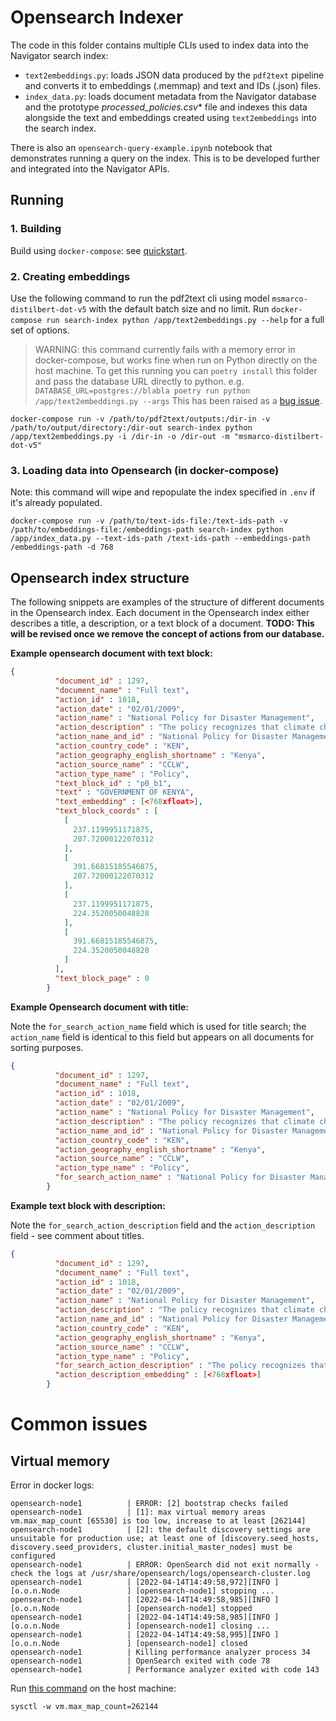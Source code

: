 # Opensearch Indexer

The code in this folder contains multiple CLIs used to index data into the Navigator search index:
* `text2embeddings.py`: loads JSON data produced by the `pdf2text` pipeline and converts it to embeddings (.memmap) and text and IDs (.json) files.
* `index_data.py`: loads document metadata from the Navigator database and the prototype *processed_policies.csv** file and indexes this data alongside the text and embeddings created using `text2embeddings` into the search index.

There is also an `opensearch-query-example.ipynb` notebook that demonstrates running a query on the index. This is to be developed further and integrated into the Navigator APIs.

## Running
### 1. Building

Build using `docker-compose`: see [quickstart](../docs/quickstart.md).

### 2. Creating embeddings
Use the following command to run the pdf2text cli using model `msmarco-distilbert-dot-v5` with the default batch size and no limit. Run `docker-compose run search-index python /app/text2embeddings.py --help` for a full set of options.

> WARNING: this command currently fails with a memory error in docker-compose, but works fine when run on Python directly on the host machine. To get this running you can `poetry install` this folder and pass the database URL directly to python.
> e.g. `DATABASE_URL=postgres://blabla poetry run python /app/text2embeddings.py --args`
> This has been raised as a [bug issue](https://github.com/climatepolicyradar/navigator/issues/438).

```
docker-compose run -v /path/to/pdf2text/outputs:/dir-in -v /path/to/output/directory:/dir-out search-index python /app/text2embeddings.py -i /dir-in -o /dir-out -m "msmarco-distilbert-dot-v5"
```

### 3. Loading data into Opensearch (in docker-compose)

Note: this command will wipe and repopulate the index specified in `.env` if it's already populated.

```
docker-compose run -v /path/to/text-ids-file:/text-ids-path -v /path/to/embeddings-file:/embeddings-path search-index python /app/index_data.py --text-ids-path /text-ids-path --embeddings-path /embeddings-path -d 768
```
## Opensearch index structure

The following snippets are examples of the structure of different documents in the Opensearch index. Each document in the Opensearch index either describes a title, a description, or a text block of a document. **TODO: This will be revised once we remove the concept of actions from our database.**

**Example opensearch document with text block:**

``` json
{
          "document_id" : 1297,
          "document_name" : "Full text",
          "action_id" : 1018,
          "action_date" : "02/01/2009",
          "action_name" : "National Policy for Disaster Management",
          "action_description" : "The policy recognizes that climate change contributes significantly to Kenya's increasing vulnerability to disasters in the last two decades and affects seriously the lives and livelihoods of communities. The policy therefore aims to institutionalise mechanisms to address these disasters and associated vulnerabilities stressing the central role of climate change in any sustainable and integrated National Strategy for Disaster Management.  The policy emphasises preparedness on the part of the government, communities and other stakeholders and proposes to establish and strengthen Disaster Management institutions, partnerships and networking. It proposes to mainstream Disaster Risk Reduction in the development process and strengthen the resilience of vulnerable groups.  Disaster Risk Management encompasses a full continuum from preparedness, relief and rehabilitation, mitigation and prevention including t diversification of vulnerable livelihoods and coping mechanisms. Ministry of State for Special Programmes in the Office of President is appointed as the chief national co-ordinator.",
          "action_name_and_id" : "National Policy for Disaster Management 1297",
          "action_country_code" : "KEN",
          "action_geography_english_shortname" : "Kenya",
          "action_source_name" : "CCLW",
          "action_type_name" : "Policy",
          "text_block_id" : "p0_b1",
          "text" : "GOVERNMENT OF KENYA",
          "text_embedding" : [<768xfloat>],
          "text_block_coords" : [
            [
              237.1199951171875,
              207.72000122070312
            ],
            [
              391.66815185546875,
              207.72000122070312
            ],
            [
              237.1199951171875,
              224.3520050048828
            ],
            [
              391.66815185546875,
              224.3520050048828
            ]
          ],
          "text_block_page" : 0
        }
```

**Example Opensearch document with title:**

Note the `for_search_action_name` field which is used for title search; the `action_name` field is identical to this field but appears on all documents for sorting purposes.

``` json
{
          "document_id" : 1297,
          "document_name" : "Full text",
          "action_id" : 1018,
          "action_date" : "02/01/2009",
          "action_name" : "National Policy for Disaster Management",
          "action_description" : "The policy recognizes that climate change contributes significantly to Kenya's increasing vulnerability to disasters in the last two decades and affects seriously the lives and livelihoods of communities. The policy therefore aims to institutionalise mechanisms to address these disasters and associated vulnerabilities stressing the central role of climate change in any sustainable and integrated National Strategy for Disaster Management.  The policy emphasises preparedness on the part of the government, communities and other stakeholders and proposes to establish and strengthen Disaster Management institutions, partnerships and networking. It proposes to mainstream Disaster Risk Reduction in the development process and strengthen the resilience of vulnerable groups.  Disaster Risk Management encompasses a full continuum from preparedness, relief and rehabilitation, mitigation and prevention including t diversification of vulnerable livelihoods and coping mechanisms. Ministry of State for Special Programmes in the Office of President is appointed as the chief national co-ordinator.",
          "action_name_and_id" : "National Policy for Disaster Management 1297",
          "action_country_code" : "KEN",
          "action_geography_english_shortname" : "Kenya",
          "action_source_name" : "CCLW",
          "action_type_name" : "Policy",
          "for_search_action_name" : "National Policy for Disaster Management"
        }
```

**Example text block with description:**

Note the `for_search_action_description` field and the `action_description` field - see comment about titles.

``` json
{
          "document_id" : 1297,
          "document_name" : "Full text",
          "action_id" : 1018,
          "action_date" : "02/01/2009",
          "action_name" : "National Policy for Disaster Management",
          "action_description" : "The policy recognizes that climate change contributes significantly to Kenya's increasing vulnerability to disasters in the last two decades and affects seriously the lives and livelihoods of communities. The policy therefore aims to institutionalise mechanisms to address these disasters and associated vulnerabilities stressing the central role of climate change in any sustainable and integrated National Strategy for Disaster Management.  The policy emphasises preparedness on the part of the government, communities and other stakeholders and proposes to establish and strengthen Disaster Management institutions, partnerships and networking. It proposes to mainstream Disaster Risk Reduction in the development process and strengthen the resilience of vulnerable groups.  Disaster Risk Management encompasses a full continuum from preparedness, relief and rehabilitation, mitigation and prevention including t diversification of vulnerable livelihoods and coping mechanisms. Ministry of State for Special Programmes in the Office of President is appointed as the chief national co-ordinator.",
          "action_name_and_id" : "National Policy for Disaster Management 1297",
          "action_country_code" : "KEN",
          "action_geography_english_shortname" : "Kenya",
          "action_source_name" : "CCLW",
          "action_type_name" : "Policy",
          "for_search_action_description" : "The policy recognizes that climate change contributes significantly to Kenya's increasing vulnerability to disasters in the last two decades and affects seriously the lives and livelihoods of communities. The policy therefore aims to institutionalise mechanisms to address these disasters and associated vulnerabilities stressing the central role of climate change in any sustainable and integrated National Strategy for Disaster Management.  The policy emphasises preparedness on the part of the government, communities and other stakeholders and proposes to establish and strengthen Disaster Management institutions, partnerships and networking. It proposes to mainstream Disaster Risk Reduction in the development process and strengthen the resilience of vulnerable groups.  Disaster Risk Management encompasses a full continuum from preparedness, relief and rehabilitation, mitigation and prevention including t diversification of vulnerable livelihoods and coping mechanisms. Ministry of State for Special Programmes in the Office of President is appointed as the chief national co-ordinator.",
          "action_description_embedding" : [<768xfloat>]
        }
```

# Common issues

## Virtual memory

Error in docker logs:

```
opensearch-node1          | ERROR: [2] bootstrap checks failed
opensearch-node1          | [1]: max virtual memory areas vm.max_map_count [65530] is too low, increase to at least [262144]
opensearch-node1          | [2]: the default discovery settings are unsuitable for production use; at least one of [discovery.seed_hosts, discovery.seed_providers, cluster.initial_master_nodes] must be configured
opensearch-node1          | ERROR: OpenSearch did not exit normally - check the logs at /usr/share/opensearch/logs/opensearch-cluster.log
opensearch-node1          | [2022-04-14T14:49:58,972][INFO ][o.o.n.Node               ] [opensearch-node1] stopping ...
opensearch-node1          | [2022-04-14T14:49:58,985][INFO ][o.o.n.Node               ] [opensearch-node1] stopped
opensearch-node1          | [2022-04-14T14:49:58,985][INFO ][o.o.n.Node               ] [opensearch-node1] closing ...
opensearch-node1          | [2022-04-14T14:49:58,995][INFO ][o.o.n.Node               ] [opensearch-node1] closed
opensearch-node1          | Killing performance analyzer process 34
opensearch-node1          | OpenSearch exited with code 78
opensearch-node1          | Performance analyzer exited with code 143
```

Run [this command](https://www.elastic.co/guide/en/elasticsearch/reference/current/vm-max-map-count.html) on the host machine:

``` 
sysctl -w vm.max_map_count=262144
```